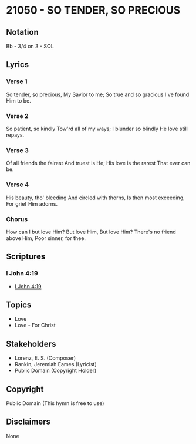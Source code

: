 # 21050 - SO TENDER, SO PRECIOUS

## Notation

Bb - 3/4 on 3 - SOL

## Lyrics

### Verse 1

So tender, so precious, My Savior to me; So true and so gracious I've found Him to be.

### Verse 2

So patient, so kindly Tow'rd all of my ways; I blunder so blindly He love still repays.

### Verse 3

Of all friends the fairest And truest is He; His love is the rarest That ever can be.

### Verse 4

His beauty, tho' bleeding And circled with thorns, Is then most exceeding, For grief Him adorns.

### Chorus

How can I but love Him? But love Him, But love Him? There's no friend above Him, Poor sinner, for thee.


## Scriptures

### I John 4:19

- [I John 4:19](https://www.biblegateway.com/passage/?search=I%20John%204%3A19)


## Topics

- Love
- Love - For Christ

## Stakeholders

- Lorenz, E. S. (Composer)
- Rankin, Jeremiah Eames (Lyricist)
- Public Domain (Copyright Holder)

## Copyright

Public Domain
(This hymn is free to use)

## Disclaimers

None

